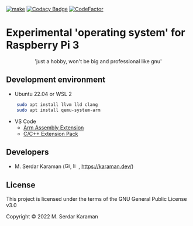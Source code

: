 [![make](https://github.com/Mavrikant/Serd-OS/actions/workflows/ubuntu-make.yml/badge.svg)](https://github.com/Mavrikant/Serd-OS/actions/workflows/ubuntu-make.yml)
[![Codacy Badge](https://api.codacy.com/project/badge/Grade/d217ff375cb149679d09d1605e586c64)](https://app.codacy.com/gh/Mavrikant/Serd-OS?utm_source=github.com&utm_medium=referral&utm_content=Mavrikant/Serd-OS&utm_campaign=Badge_Grade_Settings)
[![CodeFactor](https://www.codefactor.io/repository/github/mavrikant/serd-os/badge)](https://www.codefactor.io/repository/github/mavrikant/serd-os)

# Experimental 'operating system' for Raspberry Pi 3

<p align="center">
'just a hobby, won't be big and professional like gnu'
</p>

## Development environment

- Ubuntu 22.04 or WSL 2

```bash
    sudo apt install llvm lld clang
    sudo apt install qemu-system-arm
```

- VS Code
  - [Arm Assembly Extension](https://marketplace.visualstudio.com/items?itemName=dan-c-underwood.arm)
  - [C/C++ Extension Pack](https://marketplace.visualstudio.com/items?itemName=ms-vscode.cpptools-extension-pack)

## Developers

- M. Serdar Karaman (<a href="https://github.com/Mavrikant" alt="Github"><img src="https://cdn-icons-png.flaticon.com/512/25/25231.png" alt="Github" width="15" height="15"></a>, <a href="https://www.linkedin.com/in/mserdarkaraman/" alt="linkedin"><img src="https://raw.githubusercontent.com/MartinHeinz/MartinHeinz/master/linkedin-3-16.png" alt="linkedin" width="15" height="15"></a>, https://karaman.dev/)

## License

This project is licensed under the terms of the GNU General Public License v3.0

Copyright © 2022 M. Serdar Karaman
